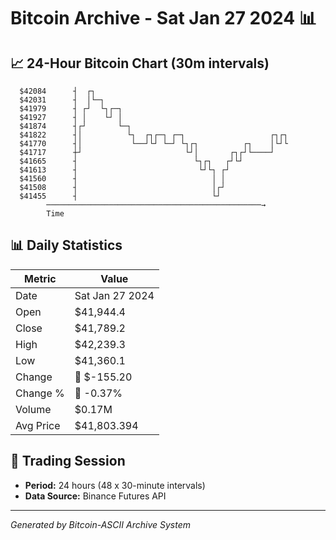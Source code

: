 # Bitcoin Archive - Sat Jan 27 2024 📊

## 📈 24-Hour Bitcoin Chart (30m intervals)

```
  $42084      ┤  ┌┐                                            
  $42031      ┤  │└─┐                                          
  $41979      ┤ ┌┘  └┐┌─┐                                      
  $41927      ┤ │    └┘ │                                      
  $41874      ┤┌┘       └─┐                                    
  $41822      ┤│          └┐  ┌┐┌─┐ ┌─┐                   ┌┐┌┐ 
  $41770      ┤│           └──┘└┘ └─┘ └┐┌┐          ┌┐    │└┘└ 
  $41717      ┼┘                       └┘│       ┌┐┌┘└────┘    
  $41665      ┤                          └┐┌┐   ┌┘└┘           
  $41613      ┤                           └┘└┐ ┌┘              
  $41560      ┤                              │ │               
  $41508      ┤                              │┌┘               
  $41455      ┤                              └┘                
        ────────────────────────────────────────────────→
        Time
```

## 📊 Daily Statistics

| Metric | Value |
|--------|-------|
| Date | Sat Jan 27 2024 |
| Open | $41,944.4 |
| Close | $41,789.2 |
| High | $42,239.3 |
| Low | $41,360.1 |
| Change | 🔴 $-155.20 |
| Change % | 🔴 -0.37% |
| Volume | $0.17M |
| Avg Price | $41,803.394 |

## 📅 Trading Session

- **Period:** 24 hours (48 x 30-minute intervals)
- **Data Source:** Binance Futures API

---
*Generated by Bitcoin-ASCII Archive System*
